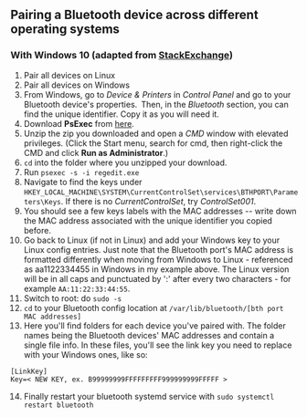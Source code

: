 ## Pairing a Bluetooth device across different operating systems

### With Windows 10 (adapted from [StackExchange](https://unix.stackexchange.com/questions/255509/bluetooth-pairing-on-dual-boot-of-windows-linux-mint-ubuntu-stop-having-to-p))
1. Pair all devices on Linux 
2. Pair all devices on Windows
3. From Windows, go to _Device & Printers_ in _Control Panel_ and go to your Bluetooth device's properties. Then, in the _Bluetooth_ section, you can find the unique identifier. Copy it as you will need it.
4. Download __PsExec__ from [here](http://technet.microsoft.com/en-us/sysinternals/bb897553.aspx).
5. Unzip the zip you downloaded and open a _CMD_ window with elevated privileges. (Click the Start menu, search for cmd, then right-click the CMD and click __Run as Administrator__.)
6. `cd` into the folder where you unzipped your download.
7. Run `psexec -s -i regedit.exe`
8. Navigate to find the keys under `HKEY_LOCAL_MACHINE\SYSTEM\CurrentControlSet\services\BTHPORT\Parameters\Keys`.  If there is no _CurrentControlSet_, try _ControlSet001_.
9. You should see a few keys labels with the MAC addresses -- write down the MAC address associated with the unique identifier you copied before.
10. Go back to Linux (if not in Linux) and add your Windows key to your Linux config entries. Just note that the Bluetooth port's MAC address is formatted differently when moving from Windows to Linux - referenced as aa1122334455 in Windows in my example above. The Linux version will be in all caps and punctuated by ':' after every two characters - for example `AA:11:22:33:44:55`.  
11. Switch to root: do `sudo -s`
12. `cd` to your Bluetooth config location at `/var/lib/bluetooth/[bth port  MAC addresses]`
13. Here you'll find folders for each device you've paired with. The folder names being the Bluetooth devices' MAC addresses and contain a single file info. In these files, you'll see the link key you need to replace with your Windows ones, like so:
```
[LinkKey]
Key=< NEW KEY, ex. B99999999FFFFFFFFF999999999FFFFF >
```
14. Finally restart your bluetooth systemd service with `sudo systemctl restart bluetooth`
